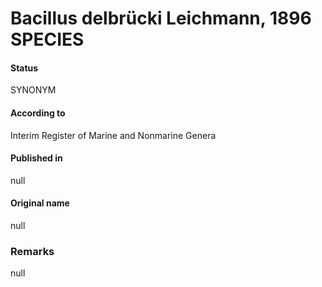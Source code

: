 # Bacillus delbrücki Leichmann, 1896 SPECIES

#### Status
SYNONYM

#### According to
Interim Register of Marine and Nonmarine Genera

#### Published in
null

#### Original name
null

### Remarks
null